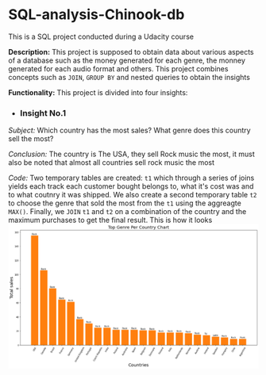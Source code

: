 # SQL-analysis-Chinook-db

This is a SQL project conducted during a Udacity course

**Description:** This project is supposed to obtain data about various aspects of a database such as the money generated for each genre, the monney generated for each audio format and others. 
This project combines concepts such as `JOIN`, `GROUP BY` and nested queries to obtain the insights

**Functionality:** 
This project is divided into four insights:
- ### Insight No.1
_Subject:_ Which country has the most sales? What genre does this country sell the most?

_Conclusion:_ The country is The USA, they sell Rock music the most, it must also be noted that almost all countries sell rock music the most

_Code:_ Two temporary tables are created: `t1` which through a series of joins yields each track each customer bought belongs to, what it's cost was and to what coutnry it was shipped. We also create a second temporary table `t2` to choose the genre that sold the most from the `t1` using the aggreagte `MAX()`.
Finally, we `JOIN` `t1` and `t2` on a combination of the country and the maximum purchases to get the final result. This is how it looks
![This is an image](https://github.com/ZiadHany248/SQL-analysis-Chinook-db/blob/9b8bc499d093140b9d6d34b8a205e4c9933d7c34/first%20insight.png)
